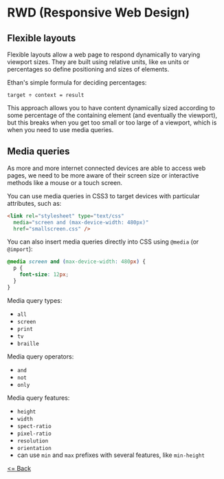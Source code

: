 # RWD (Responsive Web Design)

## Flexible layouts

Flexible layouts allow a web page to respond dynamically to varying viewport sizes. They are built using relative units, like `em` units or percentages so define positioning and sizes of elements.

Ethan's simple formula for deciding percentages:

`target ÷ context = result`

This approach allows you to have content dynamically sized according to some percentage of the containing element (and eventually the viewport), but this breaks when you get too small or too large of a viewport, which is
when you need to use media queries.

## Media queries

As more and more internet connected devices are able to access web pages, we need to be more aware of their screen size or interactive methods like a mouse or a touch screen.

You can use media queries in CSS3 to target devices with particular attributes, such as:

```html
<link rel="stylesheet" type="text/css"
  media="screen and (max-device-width: 480px)"
  href="smallscreen.css" />
```

You can also insert media queries directly into CSS using `@media` (or `@import`):

```css
@media screen and (max-device-width: 480px) {
  p {
    font-size: 12px;
  }
}
```

Media query types:

* `all`
* `screen`
* `print`
* `tv`
* `braille`

Media query operators:

* `and`
* `not`
* `only`

Media query features:

* `height`
* `width`
* `spect-ratio`
* `pixel-ratio`
* `resolution`
* `orientation`
* can use `min` and `max` prefixes with several features, like `min-height`


[<= Back](README.md)
